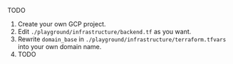 TODO

1. Create your own GCP project.
2. Edit `./playground/infrastructure/backend.tf` as you want.
3. Rewrite `domain_base` in `./playground/infrastructure/terraform.tfvars` into your own domain name.
4. TODO